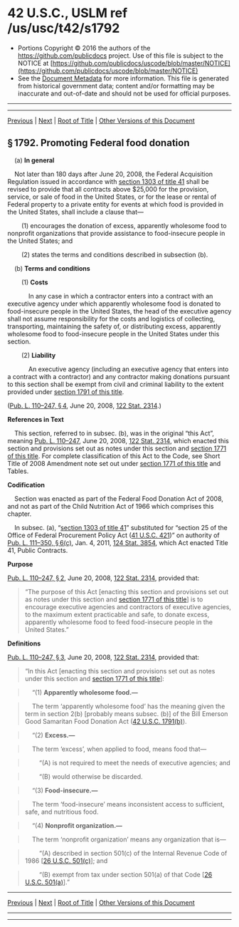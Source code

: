 ---
---

# 42 U.S.C., USLM ref /us/usc/t42/s1792

* Portions Copyright © 2016 the authors of the https://github.com/publicdocs project.
  Use of this file is subject to the NOTICE at [https://github.com/publicdocs/uscode/blob/master/NOTICE](https://github.com/publicdocs/uscode/blob/master/NOTICE)
* See the [Document Metadata](././../../../..//README.md) for more information.
  This file is generated from historical government data; content and/or formatting may be inaccurate and out-of-date and should not be used for official purposes.

----------
----------

[Previous](./../../../..//us/usc/t42/ch13A/m__us_usc_t42_s1791.md) | [Next](./../../../..//us/usc/t42/ch13A/m__us_usc_t42_s1793.md) | [Root of Title](./../../../../) | [Other Versions of this Document](https://publicdocs.github.io/go/links?ns=uslm&ref=%2Fus%2Fusc%2Ft42%2Fs1792)

## § 1792. Promoting Federal food donation

    (a) __In general__ 

    Not later than 180 days after June 20, 2008, the Federal Acquisition Regulation issued in accordance with [section 1303 of title 41][/us/usc/t41/s1303] shall be revised to provide that all contracts above $25,000 for the provision, service, or sale of food in the United States, or for the lease or rental of Federal property to a private entity for events at which food is provided in the United States, shall include a clause that—

        (1) encourages the donation of excess, apparently wholesome food to nonprofit organizations that provide assistance to food-insecure people in the United States; and

        (2) states the terms and conditions described in subsection (b).

    (b) __Terms and conditions__ 

        (1) __Costs__ 

            In any case in which a contractor enters into a contract with an executive agency under which apparently wholesome food is donated to food-insecure people in the United States, the head of the executive agency shall not assume responsibility for the costs and logistics of collecting, transporting, maintaining the safety of, or distributing excess, apparently wholesome food to food-insecure people in the United States under this section.

        (2) __Liability__ 

            An executive agency (including an executive agency that enters into a contract with a contractor) and any contractor making donations pursuant to this section shall be exempt from civil and criminal liability to the extent provided under [section 1791 of this title][/us/usc/t42/s1791].

([Pub. L. 110–247, § 4][/us/pl/110/247/s4], June 20, 2008, [122 Stat. 2314][/us/stat/122/2314].)

 __References in Text__ 

    This section, referred to in subsec. (b), was in the original “this Act”, meaning [Pub. L. 110–247][/us/pl/110/247], June 20, 2008, [122 Stat. 2314][/us/stat/122/2314], which enacted this section and provisions set out as notes under this section and [section 1771 of this title][/us/usc/t42/s1771]. For complete classification of this Act to the Code, see Short Title of 2008 Amendment note set out under [section 1771 of this title][/us/usc/t42/s1771] and Tables.

 __Codification__ 

    Section was enacted as part of the Federal Food Donation Act of 2008, and not as part of the Child Nutrition Act of 1966 which comprises this chapter.

    In subsec. (a), “[section 1303 of title 41][/us/usc/t41/s1303]” substituted for “section 25 of the Office of Federal Procurement Policy Act ([41 U.S.C. 421][/us/usc/t41/s421])” on authority of [Pub. L. 111–350, § 6(c)][/us/pl/111/350/s6/c], Jan. 4, 2011, [124 Stat. 3854][/us/stat/124/3854], which Act enacted Title 41, Public Contracts.

 __Purpose__ 

[Pub. L. 110–247, § 2][/us/pl/110/247/s2], June 20, 2008, [122 Stat. 2314][/us/stat/122/2314], provided that: 

> “The purpose of this Act \[enacting this section and provisions set out as notes under this section and [section 1771 of this title][/us/usc/t42/s1771]\] is to encourage executive agencies and contractors of executive agencies, to the maximum extent practicable and safe, to donate excess, apparently wholesome food to feed food-insecure people in the United States.”

 __Definitions__ 

[Pub. L. 110–247, § 3][/us/pl/110/247/s3], June 20, 2008, [122 Stat. 2314][/us/stat/122/2314], provided that: 

> “In this Act \[enacting this section and provisions set out as notes under this section and [section 1771 of this title][/us/usc/t42/s1771]\]:

>     “(1) __Apparently wholesome food.—__ 

>     The term ‘apparently wholesome food’ has the meaning given the term in section 2(b) \[probably means subsec. (b)\] of the Bill Emerson Good Samaritan Food Donation Act ([42 U.S.C. 1791(b)][/us/usc/t42/s1791/b]).

>     “(2) __Excess.—__ 

>     The term ‘excess’, when applied to food, means food that—

>         “(A) is not required to meet the needs of executive agencies; and

>         “(B) would otherwise be discarded.

>     “(3) __Food-insecure.—__ 

>     The term ‘food-insecure’ means inconsistent access to sufficient, safe, and nutritious food.

>     “(4) __Nonprofit organization.—__ 

>     The term ‘nonprofit organization’ means any organization that is—

>         “(A) described in section 501(c) of the Internal Revenue Code of 1986 \[[26 U.S.C. 501(c)][/us/usc/t26/s501/c]\]; and

>         “(B) exempt from tax under section 501(a) of that Code \[[26 U.S.C. 501(a)][/us/usc/t26/s501/a]\].”

----------

[Previous](./../../../..//us/usc/t42/ch13A/m__us_usc_t42_s1791.md) | [Next](./../../../..//us/usc/t42/ch13A/m__us_usc_t42_s1793.md) | [Root of Title](./../../../../) | [Other Versions of this Document](https://publicdocs.github.io/go/links?ns=uslm&ref=%2Fus%2Fusc%2Ft42%2Fs1792)

----------
----------

[/us/usc/t41/s1303]: https://publicdocs.github.io/go/links?ns=uslm&ref=%2Fus%2Fusc%2Ft41%2Fs1303
[/us/usc/t42/s1791]: https://publicdocs.github.io/go/links?ns=uslm&ref=%2Fus%2Fusc%2Ft42%2Fs1791
[/us/pl/110/247/s4]: https://publicdocs.github.io/go/links?ns=uslm&ref=%2Fus%2Fpl%2F110%2F247%2Fs4
[/us/stat/122/2314]: https://publicdocs.github.io/go/links?ns=uslm&ref=%2Fus%2Fstat%2F122%2F2314
[/us/pl/110/247]: https://publicdocs.github.io/go/links?ns=uslm&ref=%2Fus%2Fpl%2F110%2F247
[/us/stat/122/2314]: https://publicdocs.github.io/go/links?ns=uslm&ref=%2Fus%2Fstat%2F122%2F2314
[/us/usc/t42/s1771]: https://publicdocs.github.io/go/links?ns=uslm&ref=%2Fus%2Fusc%2Ft42%2Fs1771
[/us/usc/t42/s1771]: https://publicdocs.github.io/go/links?ns=uslm&ref=%2Fus%2Fusc%2Ft42%2Fs1771
[/us/usc/t41/s1303]: https://publicdocs.github.io/go/links?ns=uslm&ref=%2Fus%2Fusc%2Ft41%2Fs1303
[/us/usc/t41/s421]: https://publicdocs.github.io/go/links?ns=uslm&ref=%2Fus%2Fusc%2Ft41%2Fs421
[/us/pl/111/350/s6/c]: https://publicdocs.github.io/go/links?ns=uslm&ref=%2Fus%2Fpl%2F111%2F350%2Fs6%2Fc
[/us/stat/124/3854]: https://publicdocs.github.io/go/links?ns=uslm&ref=%2Fus%2Fstat%2F124%2F3854
[/us/pl/110/247/s2]: https://publicdocs.github.io/go/links?ns=uslm&ref=%2Fus%2Fpl%2F110%2F247%2Fs2
[/us/stat/122/2314]: https://publicdocs.github.io/go/links?ns=uslm&ref=%2Fus%2Fstat%2F122%2F2314
[/us/usc/t42/s1771]: https://publicdocs.github.io/go/links?ns=uslm&ref=%2Fus%2Fusc%2Ft42%2Fs1771
[/us/pl/110/247/s3]: https://publicdocs.github.io/go/links?ns=uslm&ref=%2Fus%2Fpl%2F110%2F247%2Fs3
[/us/stat/122/2314]: https://publicdocs.github.io/go/links?ns=uslm&ref=%2Fus%2Fstat%2F122%2F2314
[/us/usc/t42/s1771]: https://publicdocs.github.io/go/links?ns=uslm&ref=%2Fus%2Fusc%2Ft42%2Fs1771
[/us/usc/t42/s1791/b]: https://publicdocs.github.io/go/links?ns=uslm&ref=%2Fus%2Fusc%2Ft42%2Fs1791%2Fb
[/us/usc/t26/s501/c]: https://publicdocs.github.io/go/links?ns=uslm&ref=%2Fus%2Fusc%2Ft26%2Fs501%2Fc
[/us/usc/t26/s501/a]: https://publicdocs.github.io/go/links?ns=uslm&ref=%2Fus%2Fusc%2Ft26%2Fs501%2Fa


